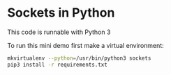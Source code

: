 # Sockets in Python

This code is runnable with Python 3

To run this mini demo first make a virtual environment:
```bash
mkvirtualenv --python=/usr/bin/python3 sockets
pip3 install -r requirements.txt
```
